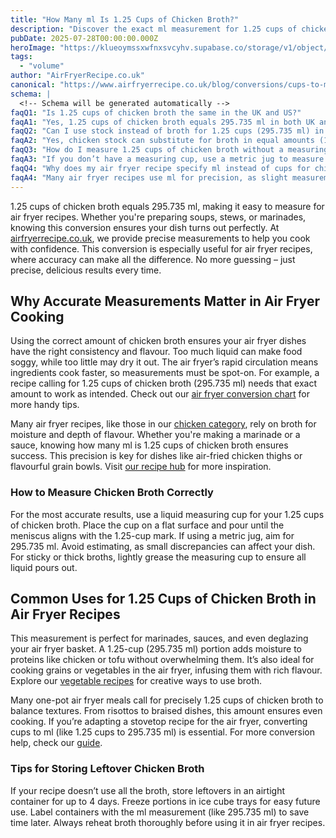 ```yaml
---
title: "How Many ml Is 1.25 Cups of Chicken Broth?"
description: "Discover the exact ml measurement for 1.25 cups of chicken broth and simplify your cooking conversions with this easy guide."
pubDate: 2025-07-28T00:00:00.000Z
heroImage: "https://klueoymssxwfnxsvcyhv.supabase.co/storage/v1/object/public/Shmucket/how-many-ml-is-1-25-cups-of-chicken-broth.webp"
tags:
  - "volume"
author: "AirFryerRecipe.co.uk"
canonical: "https://www.airfryerrecipe.co.uk/blog/conversions/cups-to-ml/how-many-ml-is-1-25-cups-of-chicken-broth"
schema: |
  <!-- Schema will be generated automatically -->
faqQ1: "Is 1.25 cups of chicken broth the same in the UK and US?"
faqA1: "Yes, 1.25 cups of chicken broth equals 295.735 ml in both UK and US measurements. While cup sizes can vary slightly by country, the standard metric conversion remains consistent. Always use a liquid measuring cup for accuracy in recipes."
faqQ2: "Can I use stock instead of broth for 1.25 cups (295.735 ml) in air fryer recipes?"
faqA2: "Yes, chicken stock can substitute for broth in equal amounts (1.25 cups or 295.735 ml). Stock tends to be richer, so adjust seasonings if needed. Both work well in air fryer cooking, providing moisture and flavour to dishes."
faqQ3: "How do I measure 1.25 cups of chicken broth without a measuring cup?"
faqA3: "If you don’t have a measuring cup, use a metric jug to measure 295.735 ml directly. Alternatively, 1.25 cups equals 10 fluid ounces. A standard mug holds about 1 cup, so fill it slightly more than halfway for 1.25 cups."
faqQ4: "Why does my air fryer recipe specify ml instead of cups for chicken broth?"
faqA4: "Many air fryer recipes use ml for precision, as slight measurement differences affect cooking results. 1.25 cups (295.735 ml) ensures consistent moisture levels in the air fryer’s rapid-cook environment. Metric measurements also simplify scaling recipes up or down."
---
```

<p>1.25 cups of chicken broth equals 295.735 ml, making it easy to measure for air fryer recipes. Whether you're preparing soups, stews, or marinades, knowing this conversion ensures your dish turns out perfectly. At <a href=https://www.airfryerrecipe.co.uk>airfryerrecipe.co.uk</a>, we provide precise measurements to help you cook with confidence. This conversion is especially useful for air fryer recipes, where accuracy can make all the difference. No more guessing – just precise, delicious results every time.</p>  

<h2>Why Accurate Measurements Matter in Air Fryer Cooking</h2>  
<p>Using the correct amount of chicken broth ensures your air fryer dishes have the right consistency and flavour. Too much liquid can make food soggy, while too little may dry it out. The air fryer’s rapid circulation means ingredients cook faster, so measurements must be spot-on. For example, a recipe calling for 1.25 cups of chicken broth (295.735 ml) needs that exact amount to work as intended. Check out our <a href=https://www.airfryerrecipe.co.uk/air-fryer-conversion-chart>air fryer conversion chart</a> for more handy tips.</p>  

<p>Many air fryer recipes, like those in our <a href=https://www.airfryerrecipe.co.uk/recipe-category/chicken>chicken category</a>, rely on broth for moisture and depth of flavour. Whether you're making a marinade or a sauce, knowing how many ml is 1.25 cups of chicken broth ensures success. This precision is key for dishes like air-fried chicken thighs or flavourful grain bowls. Visit <a href=https://www.airfryerrecipe.co.uk/recipes>our recipe hub</a> for more inspiration.</p>  

<h3>How to Measure Chicken Broth Correctly</h3>  
<p>For the most accurate results, use a liquid measuring cup for your 1.25 cups of chicken broth. Place the cup on a flat surface and pour until the meniscus aligns with the 1.25-cup mark. If using a metric jug, aim for 295.735 ml. Avoid estimating, as small discrepancies can affect your dish. For sticky or thick broths, lightly grease the measuring cup to ensure all liquid pours out.</p>  

<h2>Common Uses for 1.25 Cups of Chicken Broth in Air Fryer Recipes</h2>  
<p>This measurement is perfect for marinades, sauces, and even deglazing your air fryer basket. A 1.25-cup (295.735 ml) portion adds moisture to proteins like chicken or tofu without overwhelming them. It’s also ideal for cooking grains or vegetables in the air fryer, infusing them with rich flavour. Explore our <a href=https://www.airfryerrecipe.co.uk/recipe-category/vegetables>vegetable recipes</a> for creative ways to use broth.</p>  

<p>Many one-pot air fryer meals call for precisely 1.25 cups of chicken broth to balance textures. From risottos to braised dishes, this amount ensures even cooking. If you’re adapting a stovetop recipe for the air fryer, converting cups to ml (like 1.25 cups to 295.735 ml) is essential. For more conversion help, check our <a href=https://www.airfryerrecipe.co.uk/air-fryer-conversion-chart>guide</a>.</p>  

<h3>Tips for Storing Leftover Chicken Broth</h3>  
<p>If your recipe doesn’t use all the broth, store leftovers in an airtight container for up to 4 days. Freeze portions in ice cube trays for easy future use. Label containers with the ml measurement (like 295.735 ml) to save time later. Always reheat broth thoroughly before using it in air fryer recipes.</p>
